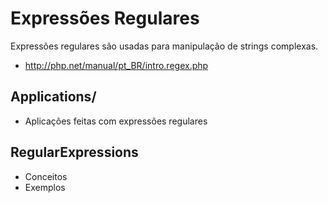 Expressões Regulares
====================

Expressões regulares são usadas para manipulação de strings complexas.


- http://php.net/manual/pt_BR/intro.regex.php


Applications/
-------------

- Aplicações feitas com expressões regulares


RegularExpressions
------------------

- Conceitos
- Exemplos
